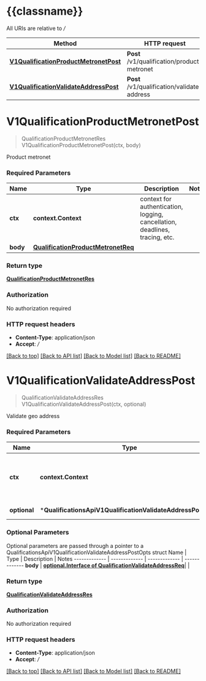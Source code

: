 # {{classname}}

All URIs are relative to */*

Method | HTTP request | Description
------------- | ------------- | -------------
[**V1QualificationProductMetronetPost**](QualificationsApi.md#V1QualificationProductMetronetPost) | **Post** /v1/qualification/product-metronet | 
[**V1QualificationValidateAddressPost**](QualificationsApi.md#V1QualificationValidateAddressPost) | **Post** /v1/qualification/validate-address | 

# **V1QualificationProductMetronetPost**
> QualificationProductMetronetRes V1QualificationProductMetronetPost(ctx, body)


Product metronet

### Required Parameters

Name | Type | Description  | Notes
------------- | ------------- | ------------- | -------------
 **ctx** | **context.Context** | context for authentication, logging, cancellation, deadlines, tracing, etc.
  **body** | [**QualificationProductMetronetReq**](QualificationProductMetronetReq.md)|  | 

### Return type

[**QualificationProductMetronetRes**](qualificationProductMetronetRes.md)

### Authorization

No authorization required

### HTTP request headers

 - **Content-Type**: application/json
 - **Accept**: */*

[[Back to top]](#) [[Back to API list]](../README.md#documentation-for-api-endpoints) [[Back to Model list]](../README.md#documentation-for-models) [[Back to README]](../README.md)

# **V1QualificationValidateAddressPost**
> QualificationValidateAddressRes V1QualificationValidateAddressPost(ctx, optional)


Validate geo address

### Required Parameters

Name | Type | Description  | Notes
------------- | ------------- | ------------- | -------------
 **ctx** | **context.Context** | context for authentication, logging, cancellation, deadlines, tracing, etc.
 **optional** | ***QualificationsApiV1QualificationValidateAddressPostOpts** | optional parameters | nil if no parameters

### Optional Parameters
Optional parameters are passed through a pointer to a QualificationsApiV1QualificationValidateAddressPostOpts struct
Name | Type | Description  | Notes
------------- | ------------- | ------------- | -------------
 **body** | [**optional.Interface of QualificationValidateAddressReq**](QualificationValidateAddressReq.md)|  | 

### Return type

[**QualificationValidateAddressRes**](qualificationValidateAddressRes.md)

### Authorization

No authorization required

### HTTP request headers

 - **Content-Type**: application/json
 - **Accept**: */*

[[Back to top]](#) [[Back to API list]](../README.md#documentation-for-api-endpoints) [[Back to Model list]](../README.md#documentation-for-models) [[Back to README]](../README.md)

